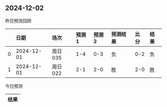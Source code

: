 

 ## 2024-12-02

昨日预测回顾

|    | 日期       | 场次    | 预测1   | 预测2   | 预测结果   | 比分   | 结果   |
|---:|:-----------|:--------|:--------|:--------|:-----------|:-------|:-------|
|  0 | 2024-12-01 | 周日035 | 1-4     | 0-3     | 负         | 0-2    | 负     |
|  1 | 2024-12-01 | 周日022 | 2-1     | 2-0     | 胜         | 2-0    | 胜     |

今日预测

| 结果   |
|--------|